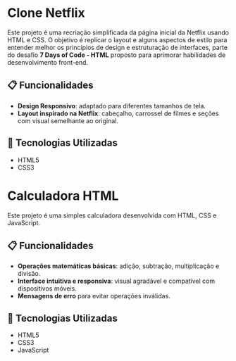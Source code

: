 # Clone Netflix 

Este projeto é uma recriação simplificada da página inicial da Netflix usando HTML e CSS. O objetivo é replicar o layout e alguns aspectos de estilo para entender melhor os princípios de design e estruturação de interfaces, parte do desafio **7 Days of Code - HTML** proposto para aprimorar habilidades de desenvolvimento front-end.

## 📋 Funcionalidades

- **Design Responsivo**: adaptado para diferentes tamanhos de tela.
- **Layout inspirado na Netflix**: cabeçalho, carrossel de filmes e seções com visual semelhante ao original.

## 🚀 Tecnologias Utilizadas

- HTML5
- CSS3

# Calculadora HTML

Este projeto é uma simples calculadora desenvolvida com HTML, CSS e JavaScript.

## 📋 Funcionalidades

- **Operações matemáticas básicas**: adição, subtração, multiplicação e divisão.
- **Interface intuitiva e responsiva**: visual agradável e compatível com dispositivos móveis.
- **Mensagens de erro** para evitar operações inválidas.

## 🚀 Tecnologias Utilizadas

- HTML5
- CSS3
- JavaScript

